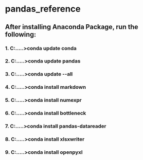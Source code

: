 # pandas_reference

## After installing Anaconda Package, run the following:

### 1.  C:\...\..>conda update conda

### 2.  C:\...\..>conda update pandas

### 3.  C:\...\..>conda update --all

### 4.  C:\...\..>conda install markdown

### 5.  C:\...\..>conda install numexpr

### 6.  C:\...\..>conda install bottleneck

### 7.  C:\...\..>conda install pandas-datareader

### 8.  C:\...\..>conda install xlsxwriter

### 9.  C:\...\..>conda install openpyxl
